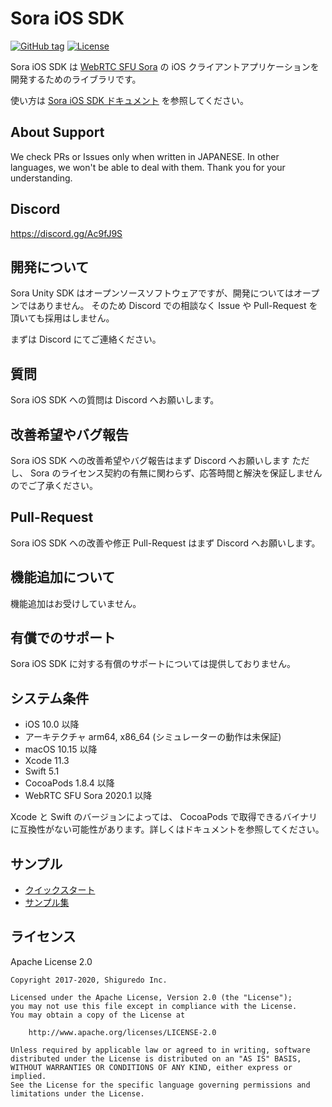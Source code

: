 # Sora iOS SDK

[![GitHub tag](https://img.shields.io/github/tag/shiguredo/sora-ios-sdk.svg)](https://github.com/shiguredo/sora-ios-sdk)
[![License](https://img.shields.io/badge/License-Apache%202.0-blue.svg)](https://opensource.org/licenses/Apache-2.0)

Sora iOS SDK は [WebRTC SFU Sora](https://sora.shiguredo.jp) の iOS クライアントアプリケーションを開発するためのライブラリです。

使い方は [Sora iOS SDK ドキュメント](https://sora-ios-sdk.shiguredo.jp/) を参照してください。

## About Support

We check PRs or Issues only when written in JAPANESE.
In other languages, we won't be able to deal with them. Thank you for your understanding.

## Discord

https://discord.gg/Ac9fJ9S

## 開発について

Sora Unity SDK はオープンソースソフトウェアですが、開発についてはオープンではありません。
そのため Discord での相談なく Issue や Pull-Request を頂いても採用はしません。

まずは Discord にてご連絡ください。

## 質問

Sora iOS SDK への質問は Discord へお願いします。

## 改善希望やバグ報告

Sora iOS SDK への改善希望やバグ報告はまず Discord へお願いします
ただし、 Sora のライセンス契約の有無に関わらず、応答時間と解決を保証しませんのでご了承ください。

## Pull-Request

Sora iOS SDK への改善や修正 Pull-Request はまず Discord へお願いします。

## 機能追加について

機能追加はお受けしていません。

## 有償でのサポート

Sora iOS SDK に対する有償のサポートについては提供しておりません。

## システム条件

- iOS 10.0 以降
- アーキテクチャ arm64, x86_64 (シミュレーターの動作は未保証)
- macOS 10.15 以降
- Xcode 11.3
- Swift 5.1
- CocoaPods 1.8.4 以降
- WebRTC SFU Sora 2020.1 以降

Xcode と Swift のバージョンによっては、  CocoaPods で取得できるバイナリに互換性がない可能性があります。詳しくはドキュメントを参照してください。

## サンプル

- [クイックスタート](https://github.com/shiguredo/sora-ios-sdk-quickstart)
- [サンプル集](https://github.com/shiguredo/sora-ios-sdk-samples)

## ライセンス

Apache License 2.0

```
Copyright 2017-2020, Shiguredo Inc.

Licensed under the Apache License, Version 2.0 (the "License");
you may not use this file except in compliance with the License.
You may obtain a copy of the License at

    http://www.apache.org/licenses/LICENSE-2.0

Unless required by applicable law or agreed to in writing, software
distributed under the License is distributed on an "AS IS" BASIS,
WITHOUT WARRANTIES OR CONDITIONS OF ANY KIND, either express or implied.
See the License for the specific language governing permissions and
limitations under the License.
```
